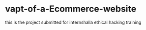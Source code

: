 # vapt-of-a-Ecommerce-website
this is the project submitted for internshalla ethical hacking training 
